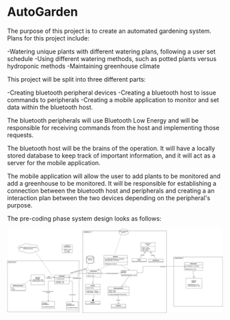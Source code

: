 # AutoGarden
The purpose of this project is to create an automated gardening system. Plans for this project include:

 -Watering unique plants with different watering plans, following a user set schedule
 -Using different watering methods, such as potted plants versus hydroponic methods
 -Maintaining greenhouse climate

This project will be split into three different parts: 

 -Creating bluetooth peripheral devices
 -Creating a bluetooth host to issue commands to peripherals
 -Creating a mobile application to monitor and set data within the bluetooth host.

The bluetooth peripherals will use Bluetooth Low Energy and will be responsible for receiving commands from the host and implementing those requests.

The bluetooth host will be the brains of the operation. It will have a locally stored database to keep track of important information, and it will act as a server for the mobile application.

The mobile application will allow the user to add plants to be monitored and add a greenhouse to be monitored. It will be responsible for establishing a connection between the bluetooth host and peripherals and creating a an interaction plan between the two devices depending on the peripheral's purpose.

The pre-coding phase system design looks as follows:

![alt-text](https://github.com/tkardach/AutoGarden/blob/master/Design/UML_v1.png)
